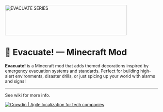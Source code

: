 <img width="400" height="100" alt="EVACUATE SERIES" src="https://github.com/user-attachments/assets/95796eaa-eaff-400c-90b8-8650b92ecb2a" />

# 🚨 Evacuate! — Minecraft Mod

**Evacuate!** is a Minecraft mod that adds themed decorations inspired by emergency evacuation systems and standards. Perfect for building high-alert environments, disaster drills, or just spicing up your world with alarms and signs!

---
See wiki for more info.

[![Crowdin | Agile localization for tech companies](https://badges.crowdin.net/badge/dark/crowdin-on-light.png)](https://crowdin.com/?utm_term=click-badge-add-on)
